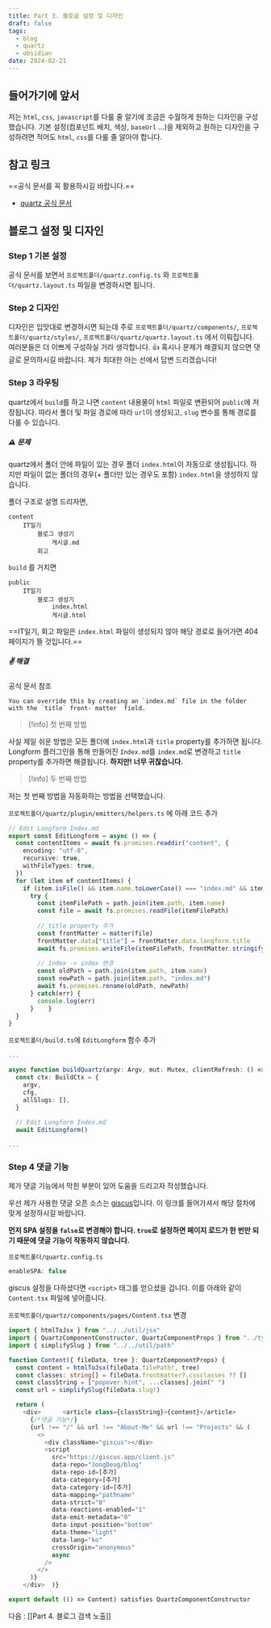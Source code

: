 ```yaml
---
title: Part 3. 블로글 설정 및 디자인
draft: false
tags:
  - blog
  - quartz
  - obsidian
date: 2024-02-21
---
```


## 들어가기에 앞서

저는 `html`, `css`, `javascript`를 다룰 줄 알기에 조금은 수월하게 원하는 디자인을 구성했습니다. 기본 설정(컴포넌트 배치, 색상, `baseUrl` ...)을 제외하고 원하는 디자인을 구성하려면 적어도 `html`, `css`를 다룰 줄 알아야 합니다.

## 참고 링크

==공식 문서를 꼭 활용하시길 바랍니다.==

- [quartz 공식 문서](https://quartz.jzhao.xyz/)

## 블로그 설정 및 디자인

### Step 1 기본 설정

공식 문서를 보면서 `프로젝트폴더/quartz.config.ts` 와 `프로젝트폴더/quartz.layout.ts` 파일을 변경하시면 됩니다.

### Step 2 디자인

디자인은 입맛대로 변경하시면 되는데 주로 `프로젝트폴더/quartz/components/`, `프로젝트폴더/quartz/styles/`, `프로젝트폴더/quartz/quartz.layout.ts` 에서 이뤄집니다. 여러분들은 더 이쁘게 구성하실 거라 생각합니다. 👍 혹시나 문제가 해결되지 않으면 댓글로 문의하시길 바랍니다. 제가 최대한 아는 선에서 답변 드리겠습니다!

### Step 3 라우팅

quartz에서 `build`를 하고 나면 `content` 내용물이 `html` 파일로 변환되어 `public`에 저장됩니다. 따라서 폴더 및 파일 경로에 따라 `url`이 생성되고, `slug` 변수를 통해 경로를 다룰 수 있습니다.

##### ⚠️ 문제 
quartz에서 폴더 안에 파일이 있는 경우 폴더 `index.html`이 자동으로 생성됩니다. 하지만 파일이 없는 폴더의 경우(+ 폴더만 있는 경우도 포함) `index.html`을 생성하지 않습니다. 

폴더 구조로 설명 드리자면, 

```
content
	IT일기
		블로그 생성기
			게시글.md
		회고

```

`build` 를 거치면

```
public
	IT일기
		블로그 생성기
			index.html
			게시글.html

```

==IT일기, 회고 파일은 `index.html` 파일이 생성되지 않아 해당 경로로 들어가면 404 페이지가 뜰 것입니다.==

##### ✌ 해결 

공식 문서 참조

	You can override this by creating an `index.md` file in the folder with the `title` front- matter  field.

> [!info] 첫 번째 방법
> 

 사실 제일 쉬운 방법은 모든 폴더에 `index.html`과 `title` property를 추가하면 됩니다. Longform 플러그인을 통해 만들어진 `Index.md`를 `index.md`로 변경하고 `title` property를 추가하면 해결됩니다. **하지만! 너무 귀찮습니다.**  


> [!info] 두 번째 방법
> 

 저는 첫 번째 방법을 자동화하는 방법을 선택했습니다.
 
`프로젝트폴더/quartz/plugin/emitters/helpers.ts` 에 아래 코드 추가
```typescript
// Edit Longform Index.md  
export const EditLongform = async () => {  
  const contentItems = await fs.promises.readdir("content", {  
    encoding: "utf-8",  
    recursive: true,  
    withFileTypes: true,  
  })  
  for (let item of contentItems) {  
    if (item.isFile() && item.name.toLowerCase() === "index.md" && item.path !== "content") {  
      try {  
        const itemFilePath = path.join(item.path, item.name)  
        const file = await fs.promises.readFile(itemFilePath)  
  
        // title property 추가  
        const frontMatter = matter(file)  
        frontMatter.data["title"] = frontMatter.data.longform.title  
        await fs.promises.writeFile(itemFilePath, frontMatter.stringify(""))  
  
        // Index -> index 변경  
        const oldPath = path.join(item.path, item.name)  
        const newPath = path.join(item.path, "index.md")  
        await fs.promises.rename(oldPath, newPath)  
      } catch(err) {  
        console.log(err)  
      }    }  
  }  
}
```

`프로젝트폴더/build.ts`에 `EditLongform` 함수 추가
```typescript
...

async function buildQuartz(argv: Argv, mut: Mutex, clientRefresh: () => void) {  
  const ctx: BuildCtx = {  
    argv,  
    cfg,  
    allSlugs: [],  
  }  
  
  // Edit Longform Index.md
  await EditLongform()

...
```

### Step 4 댓글 기능

제가 댓글 기능에서 막힌 부분이 있어 도움을 드리고자 작성했습니다.

우선 제가 사용한 댓글 오픈 소스는 [giscus](https://giscus.app/ko)입니다. 이 링크를 들어가셔서 해당 절차에 맞게 설정하시길 바랍니다.

**먼저 SPA 설정을 `false`로 변경해야 합니다. `true`로 설정하면 페이지 로드가 한 번만 되기 때문에 댓글 기능이 작동하지 않습니다.**

`프로젝트폴더/quartz.config.ts`

```javascript
enableSPA: false
```

giscus 설정을 다하셨다면 `<script>` 태그를 얻으셨을 겁니다. 이를 아래와 같이 `Content.tsx` 파일에 넣어줍니다.

`프로젝트폴더/quartz/components/pages/Content.tsx` 변경

```typescript
import { htmlToJsx } from "../../util/jsx"
import { QuartzComponentConstructor, QuartzComponentProps } from "../types"
import { simplifySlug } from "../../util/path"

function Content({ fileData, tree }: QuartzComponentProps) {
  const content = htmlToJsx(fileData.filePath!, tree)
  const classes: string[] = fileData.frontmatter?.cssclasses ?? []
  const classString = ["popover-hint", ...classes].join(" ")
  const url = simplifySlug(fileData.slug!)

  return (
    <div>      <article class={classString}>{content}</article>
      {/*댓글 기능*/}
      {url !== "/" && url !== "About-Me" && url !== "Projects" && (
        <>
          <div className="giscus"></div>
          <script
	        src="https://giscus.app/client.js"
            data-repo="JongDeug/blog"
            data-repo-id=[추가]
            data-category=[추가]
            data-category-id=[추가]
            data-mapping="pathname"
            data-strict="0"
            data-reactions-enabled="1"
            data-emit-metadata="0"
            data-input-position="bottom"
            data-theme="light"
            data-lang="ko"
            crossOrigin="anonymous"
            async
          />
        </>
      )}
    </div>  )}

export default (() => Content) satisfies QuartzComponentConstructor
```

다음 : [[Part 4. 블로그 검색 노출]]

